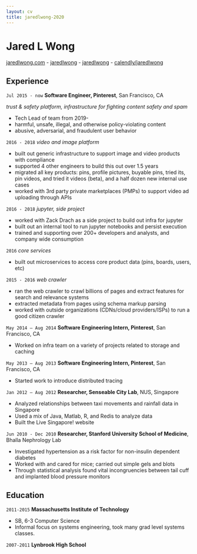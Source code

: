 ```yaml
---
layout: cv
title: jaredlwong-2020
---
```

# Jared L Wong

<div id="webaddress">
  <a href="https://jaredlwong.com" target="_blank"><i class="fas fa-home"></i> jaredlwong.com</a> - 
  <a href="https://pinterest.com/jaredlwong" target="_blank"><i class="fab fa-pinterest"></i> jaredlwong</a> - 
  <a href="https://github.com/jaredlwong" target="_blank"><i class="fab fa-github"></i> jaredlwong</a> - 
  <a href="https://calendly.com/jaredlwong/meeting" target="_blank"><i class="far fa-calendar-check"></i> calendly/jaredlwong</a>
</div>


## Experience

`Jul 2015 - now`
__Software Engineer, Pinterest__, San Francisco, CA

*trust & safety platform, infrastructure for fighting content safety and spam*

- Tech Lead of team from 2019-
- harmful, unsafe, illegal, and otherwise policy-violating content
- abusive, adversarial, and fraudulent user behavior

`2016 - 2018`
*video and image platform*

- built out generic infrastructure to support image and video products with compliance
- supported 4 other engineers to build this out over 1.5 years
- migrated all key products: pins, profile pictures, buyable pins, tried its, pin videos, and tried it videos (beta), and a half dozen new internal use cases
- worked with 3rd party private marketplaces (PMPs) to support video ad uploading through APIs

`2016 - 2018`
*jupyter, side project*

- worked with Zack Drach as a side project to build out infra for jupyter
- built out an internal tool to run jupyter notebooks and persist execution
- trained and supporting over 200+ developers and analysts, and company wide consumption

`2016`
*core services*

- built out microservices to access core product data (pins, boards, users, etc)

`2015 - 2016`
*web crawler*

- ran the web crawler to crawl billions of pages and extract features for search and relevance systems
- extracted metadata from pages using schema markup parsing
- worked with outside organizations (CDNs/cloud providers/ISPs) to run a good citizen crawler


`May 2014 – Aug 2014`
__Software Engineering Intern, Pinterest__, San Francisco, CA

- Worked on infra team on a variety of projects related to storage and caching


`May 2013 – Aug 2013`
__Software Engineering Intern, Pinterest__, San Francisco, CA

- Started work to introduce distributed tracing


`Jan 2012 – Aug 2012`
__Researcher, Senseable City Lab__, NUS, Singapore

- Analyzed relationships between taxi movements and rainfall data in Singapore
- Used a mix of Java, Matlab, R, and Redis to analyze data
- Built the Live Singapore! website


`Jun 2010 - Dec 2010`
__Researcher, Stanford University School of Medicine__, Bhalla Nephrology Lab

- Investigated hypertension as a risk factor for non-insulin dependent diabetes
- Worked with and cared for mice; carried out simple gels and blots
- Through statistical analysis found vital incongruencies between tail cuff and implanted blood pressure monitors


## Education

`2011-2015`
__Massachusetts Institute of Technology__

- SB, 6-3 Computer Science
- Informal focus on systems engineering, took many grad level systems classes.

`2007-2011`
__Lynbrook High School__


<!-- ### Footer

Last updated: July 2020 -->


